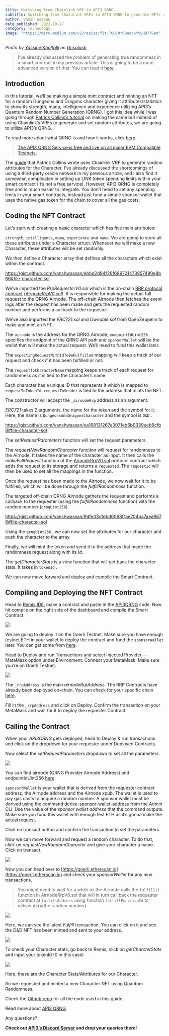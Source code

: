 ```yaml
---
title: Switching from Chainlink VRF to API3 QRNG.
subtitle: Switching from Chainlink VRFs to API3 QRNG to generate NFTs and utilizing true quantum randomness in your mints.
author: Vansh Wassan
date_published: 2022-10-27
category: Technology
image: "https://miro.medium.com/v2/resize:fit:700/0*R8WocxYVyHB7TGe0"
---
```


_Photo by [Yassine Khalfalli](https://unsplash.com/@yassine_khalfalli?utm_source=medium&utm_medium=referral) on [Unsplash](https://unsplash.com/?utm_source=medium&utm_medium=referral)_

> I’ve already discussed the problem of generating true randomness in a smart contract in my previous article. This is going to be a more advanced version of that. You can read it [here](https://vanshwassan.medium.com/a-guide-to-using-anus-quantum-random-number-generator-in-your-smart-contracts-21be5bed5aba).

## Introduction

In this tutorial, we’ll be making a simple mint contract and minting an NFT for a random Dungeons and Dragons character giving it attributes/statistics to show its strength, mana, intelligence and experience utilizing API3’s Quantum Random Number Generation (QRNG). I got this idea while I was going through [Patrick Collins’s tutorial](https://blog.chain.link/random-numbers-nft-erc721/) on making the same but instead of using Chainlink’s VRFs to generate and set random attributes, we are going to utilize API3’s QRNG.

To read more about what QRNG is and how it works, click [here](https://docs.api3.org/explore/qrng/).

> [The API3 QRNG Service is free and live on all major EVM Compatible Testnets.](https://docs.api3.org/qrng/reference/chains.html)

The [guide](https://blog.chain.link/random-numbers-nft-erc721/) that Patrick Collins wrote uses Chainlink VRF to generate random attributes for the Character. I’ve already discussed the shortcomings of using a third-party oracle network in my previous article, and I also find it somewhat complicated in setting up LINK token spending limits within your smart contract (It’s not a free service). However, API3 QRNG is completely free and is much easier to integrate. You don’t need to set any spending limits in your smart contracts, instead just fund a simple sponsor wallet that uses the native gas token for the chain to cover all the gas costs.

## Coding the NFT Contract

Let’s start with creating a basic character which has five main attributes:

`strength`, `intelligence`, `mana`, `experience` and `name`. We are going to store all these attributes under a Character struct. Whenever we will make a new Character, these attributes will be set randomly.

We then define a Character array that defines all the characters which exist within the contract.

https://gist.github.com/vanshwassan/ebbd2d94f26f689721473857490e8b66#file-character-sol

We’ve imported the _RrpRequesterV0.sol_ which is the on-chain [RRP protocol contract](https://docs.api3.org/reference/airnode/latest/concepts/) _(_[_AirnodeRrpV0.sol_](https://docs.api3.org/reference/airnode/latest/concepts/#airnoderrpv0-sol)_)_. It is responsible for making the actual full request to the QRNG Airnode. The off-chain Airnode then fetches the event logs after the request has been made and gets the requested random number and performs a callback to the requester.

We’ve also imported the _ERC721.sol_ and _Ownable.sol_ from OpenZeppelin to make and mint an NFT.

The `airnode` is the address for the QRNG Airnode, `endpointIdUint256` specifies the endpoint of the QRNG API path and `sponsorWallet` will be the wallet that will make the actual request. We’ll need to fund this wallet later.

The `expectingRequestWithIdToBeFulfilled` mapping will keep a track of our request and check if it has been fulfilled or not.

The `requestToCharacterName` mapping keeps a track of each request for randomness as it is tied to the Character’s name.

Each character has a unique ID that represents it which is mapped to `requestToTokenId`. `requestToSender` is tied to the address that mints the NFT.

The constructor will accept the `_airnodeRrp` address as an argument.

_ERC721_ takes 2 arguments, the name for the token and the symbol for it. Here, the name is `DungeonsAndDragonsCharacter` and the symbol is `D&D` .

https://gist.github.com/vanshwassan/ea168131267a3071eb6b9339eeb6cfb8#file-character-sol

The _setRequestParameters_ function will set the request parameters.

The _requestNewRandomCharacter_ function will request for randomness to the Airnode. It takes the name of the character as input. It then calls the _makeFullRequest_ function of the [AirnodeRrpV0.sol](https://docs.api3.org/reference/airnode/latest/concepts/#airnoderrpv0-sol) protocol contract which adds the request to its storage and returns a `requestId.`The `requestId` will then be used to set all the mappings in the function.

Once the request has been made to the Airnode, we now wait for it to be fulfilled, which will be done through the _fulfillRandomness_ function.

The targeted off-chain QRNG Airnode gathers the request and performs a callback to the requester (using the _fulfillRandomness_ function) with the random number (`qrngUint256`).

https://gist.github.com/vanshwassan/9dfe33c1dbd0068f1ae704ba7aea9676#file-character-sol

Using the `qrngUint256` , we can now set the attributes for our character and push the character to the array.

Finally, we will mint the token and send it to the address that made the randomness request along with its _Id_.

The _getCharacterStats_ is a view function that will get back the character stats. It takes in `tokenId` .

We can now move forward and deploy and compile the Smart Contract.

## Compiling and Deploying the NFT Contract

Head to [Remix IDE](https://remix.ethereum.org), make a contract and paste in the [API3QRNG](https://gist.github.com/vanshwassan/48baa25995ef3c556ebf208c725f7a86) code. Now hit compile on the right side of the dashboard and compile the Smart Contract.

![](https://miro.medium.com/v2/resize:fit:379/1*yvwsN04zZT8IplHVdcKYAg.png)

We are going to deploy it on the Goerli Testnet. Make sure you have enough testnet ETH in your wallet to deploy the contract and fund the `sponsorWallet` later. You can get some from [here](https://goerlifaucet.com/).

Head to Deploy and run Transactions and select Injected Provider — MetaMask option under Environment. Connect your MetaMask. Make sure you’re on Goerli Testnet.

![](https://miro.medium.com/v2/resize:fit:359/1*qJPTWT4F1Sze8HTxwpepMQ.png)

The `_rrpAddress` is the main _airnodeRrpAddress._ The RRP Contracts have already been deployed on-chain. You can check for your specific chain [here](https://docs.api3.org/qrng/reference/chains.html).

Fill in the `_rrpAddress` and click on Deploy. Confirm the transaction on your MetaMask and wait for it to deploy the requester Contract.

## Calling the Contract

When your _API3QRNG_ gets deployed, head to Deploy & run transactions and click on the dropdown for your requester under Deployed Contracts.

Now select the _setRequestParameters_ dropdown to set all the parameters.

![](https://miro.medium.com/v2/resize:fit:335/1*i-8w300dh7xw0n7TFJCWEw.png)

You can find airnode (QRNG Provider Airnode Address) and endpointIdUint256 [here](https://docs.api3.org/reference/qrng/providers.html).

`sponsortWallet` is your wallet that is derived from the requester contract address, the Airnode address and the Airnode xpub. The wallet is used to pay gas costs to acquire a random number. A sponsor wallet must be derived using the command [derive-sponsor-wallet-address](https://docs.api3.org/reference/airnode/latest/packages/admin-cli.html#derive-sponsor-wallet-address) from the Admin CLI. Use the value of the _sponsor wallet address_ that the command outputs. Make sure you fund this wallet with enough test ETH as it’s gonna make the actual request.

Click on transact button and confirm the transaction to set the parameters.

Now we can move forward and request a random character. To do that, click on _requestNewRandomCharacter_ and give your character a name. Click on transact.

![](https://miro.medium.com/v2/resize:fit:329/1*L0gr-z58yM_twMRafrKUnA.png)

Now you can head over to [https://goerli.etherscan.io](https://goerli.etherscan.io) and check your _sponsorWallet_ for any new transactions.

> You might need to wait for a while as the Airnode calls the `fulfill()` function in AirnodeRrpV0.sol that will in turn call back the requester contract at `fulfillAddress` using function `fulfillFunctionId` to deliver `data`(the random number).

![](https://miro.medium.com/v2/resize:fit:700/1*ef2XWtbxdClyd7_hTuXfNQ.png)

Here, we can see the latest _Fulfill_ transaction. You can click on it and see the D&D NFT has been minted and sent to your address.

![](https://miro.medium.com/v2/resize:fit:700/1*0xkrQlN25d1XdHGnk-MYXA.png)

To check your Character stats, go back to Remix, click on _getCharcterStats_ and input your tokenId (0 in this case)

![](https://miro.medium.com/v2/resize:fit:389/1*SLyqHTJ003aUaTsYmTgP0Q.png)

Here, these are the Character Stats/Attributes for our Character.

So we requested and minted a new Character NFT using Quantum Randomness.

Check the [Github repo](https://github.com/vanshwassan/QRNG-NFT-Mint) for all the code used in this guide.

Read more about [API3 QRNG](https://docs.api3.org/qrng/).

Any questions?

**Check out [**API3’s Discord Server**](https://discord.com/invite/qnRrcfnm5W) and drop your queries there!**
